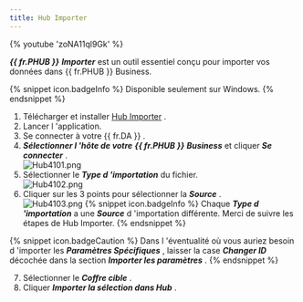 ```yaml
---
title: Hub Importer
---
```

{% youtube 'zoNA11ql9Gk' %}  

***{{ fr.PHUB }}*** ***Importer*** est un outil essentiel conçu pour importer vos données dans {{ fr.PHUB }} Business.  

{% snippet icon.badgeInfo %} 
Disponible seulement sur Windows. 
{% endsnippet %}
 
1. Télécharger et installer [Hub Importer](https://devolutions.net/fr/password-hub-importer) . 
1. Lancer l 'application. 
1. Se connecter à votre {{ fr.DA }} . 
1. ***Sélectionner l 'hôte de votre*** ***{{ fr.PHUB }}*** ***Business*** et cliquer ***Se connecter*** .  
![Hub4101.png](/img/fr/hub/Hub4101.png) 
1. Sélectionner le ***Type d 'importation*** du fichier.  
![Hub4102.png](/img/fr/hub/Hub4102.png) 
1. Cliquer sur les 3 points pour sélectionner la ***Source*** .  
![Hub4103.png](/img/fr/hub/Hub4103.png) 
{% snippet icon.badgeInfo %} 
Chaque ***Type d 'importation*** a une ***Source*** d 'importation différente. Merci de suivre les étapes de Hub Importer. 
{% endsnippet %}
 
{% snippet icon.badgeCaution %} 
Dans l 'éventualité où vous auriez besoin d 'importer les ***Paramètres Spécifiques*** , laisser la case ***Changer ID*** décochée dans la section ***Importer les paramètres*** . 
{% endsnippet %}
 
7. Sélectionner le ***Coffre cible*** . 
1. Cliquer ***Importer la sélection dans Hub*** . 

